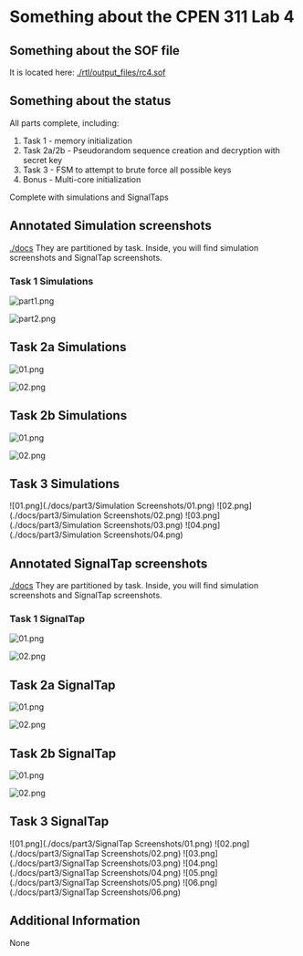 # Something about the CPEN 311 Lab 4

## Something about the SOF file
It is located here:
[./rtl/output_files/rc4.sof](./rtl/output_files/rc4.sof)

## Something about the status
All parts complete, including:
1. Task 1 - memory initialization
2. Task 2a/2b - Pseudorandom sequence creation and decryption with secret key
3. Task 3 - FSM to attempt to brute force all possible keys
4. Bonus - Multi-core initialization

Complete with simulations and SignalTaps

## Annotated Simulation screenshots
[./docs](./docs)
They are partitioned by task. Inside, you will find simulation screenshots and SignalTap screenshots.  

### Task 1 Simulations
![part1.png](./docs/1/modelsim/part1.png)

![part2.png](./docs/1/modelsim/part2.png)


## Task 2a Simulations
![01.png](./docs/2a/modelsim/01.png)

![02.png](./docs/2a/modelsim/02.png "02.png")

## Task 2b Simulations
![01.png](./docs/2b/modelsim/01.png)

![02.png](./docs/2b/modelsim/02.png)

## Task 3 Simulations
![01.png](./docs/part3/Simulation Screenshots/01.png)
![02.png](./docs/part3/Simulation Screenshots/02.png)
![03.png](./docs/part3/Simulation Screenshots/03.png)
![04.png](./docs/part3/Simulation Screenshots/04.png)

## Annotated SignalTap screenshots
[./docs](./docs)
They are partitioned by task. Inside, you will find simulation screenshots and SignalTap screenshots. 
### Task 1 SignalTap
![01.png](./docs/1/signaltap/01.png "01.png")

![02.png](./docs/1/signaltap/02.png "02.png")

## Task 2a SignalTap
![01.png](./docs/2a/signaltap/01.png "01.png")

![02.png](./docs/2a/signaltap/02.png)

## Task 2b SignalTap
![01.png](./docs/2b/signaltap/01.png)

![02.png](./docs/2b/signaltap/02.png)

## Task 3 SignalTap
![01.png](./docs/part3/SignalTap Screenshots/01.png)
![02.png](./docs/part3/SignalTap Screenshots/02.png)
![03.png](./docs/part3/SignalTap Screenshots/03.png)
![04.png](./docs/part3/SignalTap Screenshots/04.png)
![05.png](./docs/part3/SignalTap Screenshots/05.png)
![06.png](./docs/part3/SignalTap Screenshots/06.png)

## Additional Information
None
